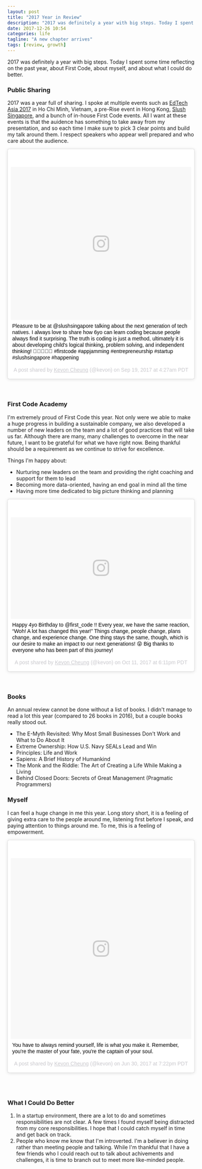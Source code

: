 ```yaml
---
layout: post
title: "2017 Year in Review"
description: "2017 was definitely a year with big steps. Today I spent some time reflecting on the past year, about First Code, about myself, and about what I could do better."
date: 2017-12-26 10:54
categories: life
tagline: "A new chapter arrives"
tags: [review, growth]
---
```


2017 was definitely a year with big steps. Today I spent some time reflecting on the past year, about First Code, about myself, and about what I could do better.

### Public Sharing

2017 was a year full of sharing. I spoke at multiple events such as <a href="http://summit.edtechasia.com/" target="_blank">EdTech Asia 2017</a> in Ho Chi Minh, Vietnam, a pre-Rise event in Hong Kong, <a href="http://singapore.slush.org/" target="_blank">Slush Singapore</a>, and a bunch of in-house First Code events. All I want at these events is that the auidence has something to take away from my presentation, and so each time I make sure to pick 3 clear points and build my talk around them. I respect speakers who appear well prepared and who care about the audience.

<blockquote class="instagram-media" data-instgrm-captioned data-instgrm-permalink="https://www.instagram.com/p/BZOI3Opn4pm/" data-instgrm-version="8" style=" background:#FFF; border:0; border-radius:3px; box-shadow:0 0 1px 0 rgba(0,0,0,0.5),0 1px 10px 0 rgba(0,0,0,0.15); margin: 1px; max-width:658px; padding:0; width:99.375%; width:-webkit-calc(100% - 2px); width:calc(100% - 2px);"><div style="padding:8px;"> <div style=" background:#F8F8F8; line-height:0; margin-top:40px; padding:42.31481481481482% 0; text-align:center; width:100%;"> <div style=" background:url(data:image/png;base64,iVBORw0KGgoAAAANSUhEUgAAACwAAAAsCAMAAAApWqozAAAABGdBTUEAALGPC/xhBQAAAAFzUkdCAK7OHOkAAAAMUExURczMzPf399fX1+bm5mzY9AMAAADiSURBVDjLvZXbEsMgCES5/P8/t9FuRVCRmU73JWlzosgSIIZURCjo/ad+EQJJB4Hv8BFt+IDpQoCx1wjOSBFhh2XssxEIYn3ulI/6MNReE07UIWJEv8UEOWDS88LY97kqyTliJKKtuYBbruAyVh5wOHiXmpi5we58Ek028czwyuQdLKPG1Bkb4NnM+VeAnfHqn1k4+GPT6uGQcvu2h2OVuIf/gWUFyy8OWEpdyZSa3aVCqpVoVvzZZ2VTnn2wU8qzVjDDetO90GSy9mVLqtgYSy231MxrY6I2gGqjrTY0L8fxCxfCBbhWrsYYAAAAAElFTkSuQmCC); display:block; height:44px; margin:0 auto -44px; position:relative; top:-22px; width:44px;"></div></div> <p style=" margin:8px 0 0 0; padding:0 4px;"> <a href="https://www.instagram.com/p/BZOI3Opn4pm/" style=" color:#000; font-family:Arial,sans-serif; font-size:14px; font-style:normal; font-weight:normal; line-height:17px; text-decoration:none; word-wrap:break-word;" target="_blank">Pleasure to be at @slushsingapore talking about the next generation of tech natives. I always love to share how 6yo can learn coding because people always find it surprising. The truth is coding is just a method, ultimately it is about developing child&#39;s logical thinking, problem solving, and independent thinking! 👶🏼🙌🏻🎉 #firstcode #appjamming #entrepreneurship #startup #slushsingapore #happening</a></p> <p style=" color:#c9c8cd; font-family:Arial,sans-serif; font-size:14px; line-height:17px; margin-bottom:0; margin-top:8px; overflow:hidden; padding:8px 0 7px; text-align:center; text-overflow:ellipsis; white-space:nowrap;">A post shared by <a href="https://www.instagram.com/kevon/" style=" color:#c9c8cd; font-family:Arial,sans-serif; font-size:14px; font-style:normal; font-weight:normal; line-height:17px;" target="_blank"> Kevon Cheung</a> (@kevon) on <time style=" font-family:Arial,sans-serif; font-size:14px; line-height:17px;" datetime="2017-09-19T11:27:55+00:00">Sep 19, 2017 at 4:27am PDT</time></p></div></blockquote> <script async defer src="//platform.instagram.com/en_US/embeds.js"></script>

<br>
<br>

### First Code Academy

I'm extremely proud of First Code this year. Not only were we able to make a huge progress in building a sustainable company, we also developed a number of new leaders on the team and a lot of good practices that will take us far. Although there are many, many challenges to overcome in the near future, I want to be grateful for what we have right now. Being thankful should be a requirement as we continue to strive for excellence.

Things I'm happy about:

<ul>
	<li>Nurturing new leaders on the team and providing the right coaching and support for them to lead</li>
	<li>Becoming more data-oriented, having an end goal in mind all the time</li>
	<li>Having more time dedicated to big picture thinking and planning</li>
</ul>

<blockquote class="instagram-media" data-instgrm-captioned data-instgrm-permalink="https://www.instagram.com/p/BaIQoHIBtBa/" data-instgrm-version="8" style=" background:#FFF; border:0; border-radius:3px; box-shadow:0 0 1px 0 rgba(0,0,0,0.5),0 1px 10px 0 rgba(0,0,0,0.15); margin: 1px; max-width:658px; padding:0; width:99.375%; width:-webkit-calc(100% - 2px); width:calc(100% - 2px);"><div style="padding:8px;"> <div style=" background:#F8F8F8; line-height:0; margin-top:40px; padding:28.125% 0; text-align:center; width:100%;"> <div style=" background:url(data:image/png;base64,iVBORw0KGgoAAAANSUhEUgAAACwAAAAsCAMAAAApWqozAAAABGdBTUEAALGPC/xhBQAAAAFzUkdCAK7OHOkAAAAMUExURczMzPf399fX1+bm5mzY9AMAAADiSURBVDjLvZXbEsMgCES5/P8/t9FuRVCRmU73JWlzosgSIIZURCjo/ad+EQJJB4Hv8BFt+IDpQoCx1wjOSBFhh2XssxEIYn3ulI/6MNReE07UIWJEv8UEOWDS88LY97kqyTliJKKtuYBbruAyVh5wOHiXmpi5we58Ek028czwyuQdLKPG1Bkb4NnM+VeAnfHqn1k4+GPT6uGQcvu2h2OVuIf/gWUFyy8OWEpdyZSa3aVCqpVoVvzZZ2VTnn2wU8qzVjDDetO90GSy9mVLqtgYSy231MxrY6I2gGqjrTY0L8fxCxfCBbhWrsYYAAAAAElFTkSuQmCC); display:block; height:44px; margin:0 auto -44px; position:relative; top:-22px; width:44px;"></div></div> <p style=" margin:8px 0 0 0; padding:0 4px;"> <a href="https://www.instagram.com/p/BaIQoHIBtBa/" style=" color:#000; font-family:Arial,sans-serif; font-size:14px; font-style:normal; font-weight:normal; line-height:17px; text-decoration:none; word-wrap:break-word;" target="_blank">Happy 4yo Birthday to @first_code !! Every year, we have the same reaction, “Woh! A lot has changed this year!” Things change, people change, plans change, and experience change. One thing stays the same, though, which is our desire to make an impact to our next generations! 😝 Big thanks to everyone who has been part of this journey!</a></p> <p style=" color:#c9c8cd; font-family:Arial,sans-serif; font-size:14px; line-height:17px; margin-bottom:0; margin-top:8px; overflow:hidden; padding:8px 0 7px; text-align:center; text-overflow:ellipsis; white-space:nowrap;">A post shared by <a href="https://www.instagram.com/kevon/" style=" color:#c9c8cd; font-family:Arial,sans-serif; font-size:14px; font-style:normal; font-weight:normal; line-height:17px;" target="_blank"> Kevon Cheung</a> (@kevon) on <time style=" font-family:Arial,sans-serif; font-size:14px; line-height:17px;" datetime="2017-10-12T01:11:42+00:00">Oct 11, 2017 at 6:11pm PDT</time></p></div></blockquote> <script async defer src="//platform.instagram.com/en_US/embeds.js"></script>

<br>
<br>

### Books

An annual review cannot be done without a list of books. I didn't manage to read a lot this year (compared to 26 books in 2016), but a couple books really stood out.

<ul>
	<li>The E-Myth Revisited: Why Most Small Businesses Don't Work and What to Do About It</li>
	<li>Extreme Ownership: How U.S. Navy SEALs Lead and Win</li>
	<li>Principles: Life and Work</li>
	<li>Sapiens: A Brief History of Humankind</li>
	<li>The Monk and the Riddle: The Art of Creating a Life While Making a Living</li>
	<li>Behind Closed Doors: Secrets of Great Management (Pragmatic Programmers)</li>
</ul>


### Myself

I can feel a huge change in me this year. Long story short, it is a feeling of giving extra care to the people around me, listening first before I speak, and paying attention to things around me. To me, this is a feeling of empowerment.

<blockquote class="instagram-media" data-instgrm-captioned data-instgrm-permalink="https://www.instagram.com/p/BV_K6G9BwFy/" data-instgrm-version="8" style=" background:#FFF; border:0; border-radius:3px; box-shadow:0 0 1px 0 rgba(0,0,0,0.5),0 1px 10px 0 rgba(0,0,0,0.15); margin: 1px; max-width:658px; padding:0; width:99.375%; width:-webkit-calc(100% - 2px); width:calc(100% - 2px);"><div style="padding:8px;"> <div style=" background:#F8F8F8; line-height:0; margin-top:40px; padding:50.0% 0; text-align:center; width:100%;"> <div style=" background:url(data:image/png;base64,iVBORw0KGgoAAAANSUhEUgAAACwAAAAsCAMAAAApWqozAAAABGdBTUEAALGPC/xhBQAAAAFzUkdCAK7OHOkAAAAMUExURczMzPf399fX1+bm5mzY9AMAAADiSURBVDjLvZXbEsMgCES5/P8/t9FuRVCRmU73JWlzosgSIIZURCjo/ad+EQJJB4Hv8BFt+IDpQoCx1wjOSBFhh2XssxEIYn3ulI/6MNReE07UIWJEv8UEOWDS88LY97kqyTliJKKtuYBbruAyVh5wOHiXmpi5we58Ek028czwyuQdLKPG1Bkb4NnM+VeAnfHqn1k4+GPT6uGQcvu2h2OVuIf/gWUFyy8OWEpdyZSa3aVCqpVoVvzZZ2VTnn2wU8qzVjDDetO90GSy9mVLqtgYSy231MxrY6I2gGqjrTY0L8fxCxfCBbhWrsYYAAAAAElFTkSuQmCC); display:block; height:44px; margin:0 auto -44px; position:relative; top:-22px; width:44px;"></div></div> <p style=" margin:8px 0 0 0; padding:0 4px;"> <a href="https://www.instagram.com/p/BV_K6G9BwFy/" style=" color:#000; font-family:Arial,sans-serif; font-size:14px; font-style:normal; font-weight:normal; line-height:17px; text-decoration:none; word-wrap:break-word;" target="_blank">You have to always remind yourself, life is what you make it. Remember, you&#39;re the master of your fate, you&#39;re the captain of your soul.</a></p> <p style=" color:#c9c8cd; font-family:Arial,sans-serif; font-size:14px; line-height:17px; margin-bottom:0; margin-top:8px; overflow:hidden; padding:8px 0 7px; text-align:center; text-overflow:ellipsis; white-space:nowrap;">A post shared by <a href="https://www.instagram.com/kevon/" style=" color:#c9c8cd; font-family:Arial,sans-serif; font-size:14px; font-style:normal; font-weight:normal; line-height:17px;" target="_blank"> Kevon Cheung</a> (@kevon) on <time style=" font-family:Arial,sans-serif; font-size:14px; line-height:17px;" datetime="2017-07-01T02:22:59+00:00">Jun 30, 2017 at 7:22pm PDT</time></p></div></blockquote> <script async defer src="//platform.instagram.com/en_US/embeds.js"></script>

<br><br>

### What I Could Do Better

<ol>
	<li>In a startup environment, there are a lot to do and sometimes responsibilities are not clear. A few times I found myself being distracted from my core responsibilities. I hope that I could catch myself in time and get back on track.</li>
	<li>People who know me know that I'm introverted. I'm a believer in doing rather than meeting people and talking. While I'm thankful that I have a few friends who I could reach out to talk about achivements and challenges, it is time to branch out to meet more like-minded people.</li>
</ol>

